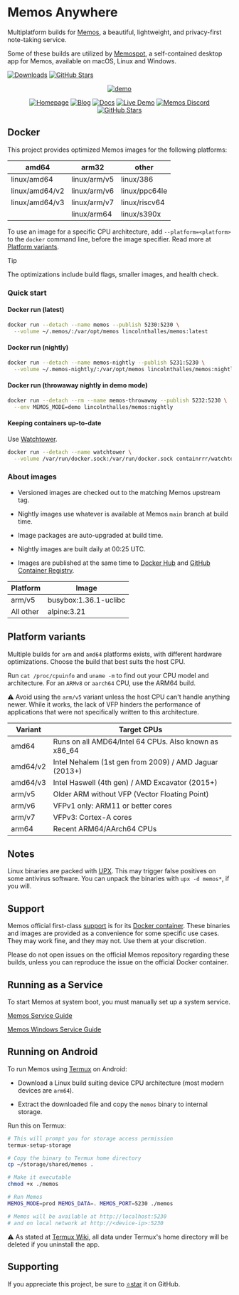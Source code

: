 # Memos Anywhere

Multiplatform builds for [Memos](https://github.com/usememos/memos), a beautiful, lightweight, and privacy-first note-taking service.

Some of these builds are utilized by [Memospot](https://github.com/memospot/memospot), a self-contained desktop app for Memos, available on macOS, Linux and Windows.

[![Downloads](https://img.shields.io/github/downloads/memospot/memos-builds/total?logo=github)](https://github.com/memospot/memos-builds/releases) [![GitHub Stars](https://img.shields.io/github/stars/memospot/memos-builds?logo=github)](https://github.com/memospot/memos-builds)

<div align="center">

<a href="https://www.usememos.com/">
    <picture>
      <source
        media="(prefers-color-scheme: dark)"
        srcset="https://raw.githubusercontent.com/memospot/memos-builds/main/assets/capture_dark.webp"
      />
      <source
        media="(prefers-color-scheme: light)"
        srcset="https://raw.githubusercontent.com/memospot/memos-builds/main/assets/capture_light.webp"
      />
      <img
        alt="demo"
        src="https://www.usememos.com/demo.png"
      />
    </picture>
  </a>

[![Homepage](https://img.shields.io/badge/Home-blue)](https://www.usememos.com) [![Blog](https://img.shields.io/badge/Blog-gray)](https://www.usememos.com/blog) [![Docs](https://img.shields.io/badge/Docs-blue)](https://www.usememos.com/docs) [![Live Demo](https://img.shields.io/badge/Live-Demo-blue)](https://demo.usememos.com/) [![Memos Discord](https://img.shields.io/badge/Discord-chat-5865f2?logo=discord&logoColor=f5f5f5)](https://discord.gg/tfPJa4UmAv) [![GitHub Stars](https://img.shields.io/github/stars/usememos/memos?logo=github)](https://github.com/usememos/memos)

</div>

## Docker

This project provides optimized Memos images for the following platforms:

| amd64          | arm32        | other         |
| -------------- | ------------ | ------------- |
| linux/amd64    | linux/arm/v5 | linux/386     |
| linux/amd64/v2 | linux/arm/v6 | linux/ppc64le |
| linux/amd64/v3 | linux/arm/v7 | linux/riscv64 |
|                | linux/arm64  | linux/s390x   |

To use an image for a specific CPU architecture, add `--platform=<platform>` to the `docker` command line, before the image specifier. Read more at [Platform variants](#platform-variants).

> [!TIP]
> The optimizations include build flags, smaller images, and health check.

### Quick start

#### Docker run (latest)

```sh
docker run --detach --name memos --publish 5230:5230 \
  --volume ~/.memos/:/var/opt/memos lincolnthalles/memos:latest
```

#### Docker run (nightly)

```sh
docker run --detach --name memos-nightly --publish 5231:5230 \
  --volume ~/.memos-nightly/:/var/opt/memos lincolnthalles/memos:nightly
```

#### Docker run (throwaway nightly in demo mode)

```sh
docker run --detach --rm --name memos-throwaway --publish 5232:5230 \
  --env MEMOS_MODE=demo lincolnthalles/memos:nightly
```

#### Keeping containers up-to-date

Use [Watchtower](https://containrrr.dev/watchtower/).

```sh
docker run --detach --name watchtower \
  --volume /var/run/docker.sock:/var/run/docker.sock containrrr/watchtower
```

### About images

- Versioned images are checked out to the matching Memos upstream tag.

- Nightly images use whatever is available at Memos `main` branch at build time.

- Image packages are auto-upgraded at build time.

- Nightly images are built daily at 00:25 UTC.

- Images are published at the same time to [Docker Hub](https://hub.docker.com/r/lincolnthalles/memos) and [GitHub Container Registry](https://github.com/memospot/memos-builds/pkgs/container/memos-builds).

| Platform  | Image                 |
| --------- | --------------------- |
| arm/v5    | busybox:1.36.1-uclibc |
| All other | alpine:3.21           |

## Platform variants

Multiple builds for `arm` and `amd64` platforms exists, with different hardware optimizations. Choose the build that best suits the host CPU.

Run `cat /proc/cpuinfo` and `uname -m` to find out your CPU model and architecture. For an `ARMv8` or `aarch64` CPU, use the ARM64 build.

⚠ Avoid using the `arm/v5` variant unless the host CPU can't handle anything newer. While it works, the lack of VFP hinders the performance of applications that were not specifically written to this architecture.

| Variant  | Target CPUs                                            |
| -------- | ------------------------------------------------------ |
| amd64    | Runs on all AMD64/Intel 64 CPUs. Also known as x86_64  |
| amd64/v2 | Intel Nehalem (1st gen from 2009) / AMD Jaguar (2013+) |
| amd64/v3 | Intel Haswell (4th gen) / AMD Excavator (2015+)        |
| arm/v5   | Older ARM without VFP (Vector Floating Point)          |
| arm/v6   | VFPv1 only: ARM11 or better cores                      |
| arm/v7   | VFPv3: Cortex-A cores                                  |
| arm64    | Recent ARM64/AArch64 CPUs                              |

## Notes

Linux binaries are packed with [UPX](https://upx.github.io/). This may trigger false positives on some antivirus software. You can unpack the binaries with `upx -d memos*`, if you will.

## Support

Memos official first-class [support](https://github.com/usememos/memos/issues) is for its [Docker container](https://hub.docker.com/r/neosmemo/memos).
These binaries and images are provided as a convenience for some specific use cases. They may work fine, and they may not. Use them at your discretion.

Please do not open issues on the official Memos repository regarding these builds, unless you can reproduce the issue on the official Docker container.

## Running as a Service

To start Memos at system boot, you must manually set up a system service.

[Memos Service Guide](docs/service.md)

[Memos Windows Service Guide](docs/windows-service.md)

## Running on Android

To run Memos using [Termux](https://play.google.com/store/apps/details?id=com.termux) on Android:

- Download a Linux build suiting device CPU architecture (most modern devices are `arm64`).

- Extract the downloaded file and copy the `memos` binary to internal storage.

Run this on Termux:

```bash
# This will prompt you for storage access permission
termux-setup-storage

# Copy the binary to Termux home directory
cp ~/storage/shared/memos .

# Make it executable
chmod +x ./memos

# Run Memos
MEMOS_MODE=prod MEMOS_DATA=. MEMOS_PORT=5230 ./memos

# Memos will be available at http://localhost:5230
# and on local network at http://<device-ip>:5230
```

⚠ As stated at [Termux Wiki](https://wiki.termux.com/wiki/Internal_and_external_storage), all data under Termux's home directory will be deleted if you uninstall the app.

## Supporting

If you appreciate this project, be sure to [⭐star](https://github.com/memospot/memos-builds) it on GitHub.
